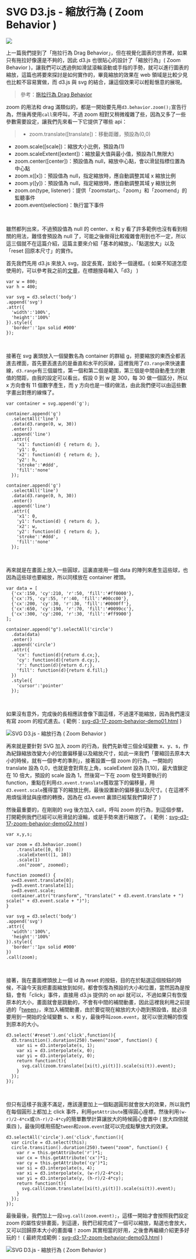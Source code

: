 # SVG D3.js - 縮放行為 ( Zoom Behavior ) 

![](/img/articles/201509/svg-d3-17-zoom-behavior.jpg#preview-img) 

上一篇我們提到了「拖拉行為 Drag Behavior」，但在視覺化圖表的世界裡，如果只有拖拉好像還是不夠的，因此 d3.js 也很貼心的設計了「縮放行為」( Zoom Behavior )，讓我們可以透過例如滑鼠滾輪滾動或手指的手勢，就可以進行圖表的縮放，這篇也將要來探討是如何實作的，畢竟縮放的效果在 web 領域是比較少見也比較不容易實做，而 d3.js 與 svg 的結合，讓這個效果可以輕鬆愜意的展現。

> 參考：[拖拉行為 Drag Behavior](http://www.oxxostudio.tw/articles/201509/svg-d3-16-drag-behavior.html)

zoom 的用法和 drag 滿類似的，都是一開始要先用`d3.behavior.zoom();`宣告行為，然後再使用`call`來呼叫，不過 zoom 相對又稍微複雜了些，因為又多了一些參數需要設定，讓我們先來看一下它提供了哪些 api：

>- zoom.translate([translate])：移動距離，預設為(0,0)
- zoom.scale([scale])：縮放大小比例，預設為(1)
- zoom.scaleExtent([extent])：縮放最大值與最小值，預設為(1,無限大)
- zoom.center([center])：預設值為 null，縮放中心點，會以滑鼠指標位置為中心點
- zoom.x([x])：預設值為 null，指定縮放時，應自動調整其域 x 縮放比例
- zoom.y([y])：預設值為 null，指定縮放時，應自動調整其域 y 縮放比例
- zoom.on(type, listener)：提供「zoomstart」、「zoom」和「zoomend」的監聽事件
- zoom.event(selection)：執行當下事件

<br/>

雖然都列出來，不過預設值為 null 的 center、x 和 y 看了許多範例也沒有看到相關的用法，難怪會預設為 null 了，可能之後做得比較複雜會用到也不一定，所以這三個就不在這篇介紹，這篇主要來介紹「基本的縮放」、「點選放大」以及「reset 回原本尺寸」的實作。

首先我們先用 d3.js 來放入 svg，設定長寬，並給予一個邊框。( 如果不知道怎麼使用的，可以參考我之前的[文章](http://www.oxxostudio.tw/list.html)，在標題搜尋輸入「d3」 )

	var w = 800;
	var h = 400;

	var svg = d3.select('body')
    .append('svg')
    .attr({
      'width':'100%',
      'height':'100%'
    }).style({
      'border':'1px solid #000'
    });

<br/>

接著在 svg 裏頭放入一個變數名為 container 的群組 g，把要縮放的東西全都丟進去裡面，首先要丟進去的是垂直和水平的灰線，這裡我用了`d3.range`來快速畫線，`d3.range`有三個屬性，第一個和第二個是範圍，第三個是中間自動產生的數值的間距，由我的設定可以看出，假設 0 到 w 是 300，每 30 做一個區分，所以 x 方向會有 11 個數字產生，而 y 方向也是一樣的做法，由此我們便可以由這些數字畫出對應的線條了。

	var container = svg.append('g');

	container.append('g')
	  .selectAll('line')
	  .data(d3.range(0, w, 30))
	  .enter()
	  .append('line')
	  .attr({
	    'x1': function(d) { return d; },
	    'y1': 0,
	    'x2': function(d) { return d; },
	    'y2': h,
	    'stroke':'#ddd',
	    'fill':'none'
	  });

	container.append('g')
	  .selectAll('line')
	  .data(d3.range(0, h, 30))
	  .enter()
	  .append('line')
	  .attr({
	    'x1': 0,
	    'y1': function(d) { return d; },
	    'x2': w,
	    'y2': function(d) { return d; },
	    'stroke':'#ddd',
	    'fill':'none'
	  });

<br/>

再來就是在畫面上放入一些圓球，這裏直接用一個 data 的陣列來產生這些球，也因為這些球也要縮放，所以同樣放在 container 裡頭。

	var data = [
	  {'cx':150, 'cy':210, 'r':50, 'fill':'#ff0000'},
	  {'cx':75, 'cy':55, 'r':40, 'fill':'#00cc00'},
	  {'cx':200, 'cy':30, 'r':30, 'fill':'#0000ff'},
	  {'cx':650, 'cy':190, 'r':70, 'fill':'#0099cc'},
	  {'cx':300, 'cy':200, 'r':30, 'fill':'#ff9900'}
	];

	container.append("g").selectAll('circle')
	  .data(data)
	  .enter()
	  .append('circle')
	  .attr({
	    'cx': function(d){return d.cx;},
	    'cy': function(d){return d.cy;},
	    'r': function(d){return d.r;},
	    'fill': function(d){return d.fill;}
	  })
	  .style({
	    'cursor':'pointer'
	  });

<br/>

如果沒有意外，完成後的長相應該會像下圖這樣，不過還不能縮放，因為我們還沒有寫 zoom 的程式進去。( 範例：[svg-d3-17-zoom-behavior-demo01.html](/demo/201509/svg-d3-17-zoom-behavior-demo01.html) )

![SVG D3.js - 縮放行為 ( Zoom Behavior )](/img/articles/201509/20150915_1_02.jpg)

再來就是要針對 SVG 加入 zoom 的行為，我們先新增三個全域變數 x、y、s，作為紀錄縮放改變大小的位置偏移量以及縮放尺寸，如此一來我們「要縮回去原本大小的時候，就有一個參考的準則」，接著設置一個 zoom 的行為，一開始的 translate 設為 0,0，也就是會對齊左上角，scaleExtent 設為 [1,10]，最大值鎖定在 10 倍大，預設的 scale 設為 1，然後寫一下在 zoom 發生時要執行的 function，重點在利用`d3.event.translate`獲取當下的偏移量，用`d3.event.scale`獲得當下的縮放比例，最後設置新的偏移量以及尺寸。( 在這裡不用煩惱滑鼠與座標的轉換，因為在 d3.event 裏頭已經幫我們算好了 )

然後最重要的，在剛剛的 svg 後方加入 call，呼叫 zoom 的行為，到這個步驟，打開範例我們已經可以用滑鼠的滾輪，或是手勢來進行縮放了。
( 範例：[svg-d3-17-zoom-behavior-demo02.html](/demo/201509/svg-d3-17-zoom-behavior-demo02.html) )

	var x,y,s;

	var zoom = d3.behavior.zoom()
	    .translate([0, 0])
	    .scaleExtent([1, 10])
	    .scale(1)
	    .on("zoom", zoomed);

	function zoomed() {
	  x=d3.event.translate[0];
	  y=d3.event.translate[1];
	  s=d3.event.scale;
	  container.attr("transform", "translate(" + d3.event.translate + ") scale(" + d3.event.scale + ")");
	}

	var svg = d3.select('body')
	.append('svg')
	.attr({
	  'width':'100%',
	  'height':'100%'
	}).style({
	  'border':'1px solid #000'
	})
	.call(zoom);

<br/>

接著，我在畫面裡頭放上一個 id 為 reset 的按鈕，目的在於點選這個按鈕的時候，不論今天我把畫面縮放到如何，都會恢復為預設的大小和位置，當然因為是按鈕，會有「click」事件，直接用 d3.js 提供的 on api 就可以，不過如果只有恢復原本的大小，畫面就會是跳動的，不會有中間的補間動畫，因此這裡我利用之前提過的「[tween](http://www.oxxostudio.tw/articles/201509/svg-d3-15-transition-tween.html)」，來加入補間動畫，由於要從現在縮放的大小跑到預設值，就必須要用到一開始的全域變數 s、x 和 y，最後呼叫`zoom.event`，就可以很流暢的恢復到原本的大小。

	d3.select('#reset').on('click',function(){
	  d3.transition().duration(250).tween("zoom", function() {
	    var si = d3.interpolate(s, 1);
	    var xi = d3.interpolate(x, 0);
	    var yi = d3.interpolate(y, 0);
	    return function(t){
	      svg.call(zoom.translate([xi(t),yi(t)]).scale(si(t)).event);
	    }
	  });
	});

<br/>

但只有這樣子我還不滿足，應該還要加上一個點選圓形就會放大的效果，所以我們在每個圓形上都加上 click 事件，利用`getAttribute`獲得圓心座標，然後利用`(w-r)/2-4*cx`或`(h-r)/2-4*cy`的簡單數學計算讓放大的時候圓心會置中 ( 放大四倍就乘四 )，最後同樣用搭配`tween`和`zoom.event`就可以完成點擊放大的效果。

	d3.selectAll('circle').on('click',function(){
	  var circle = d3.select(this);
	  circle.transition().duration(250).tween("zoom", function() {
	    var r = this.getAttribute('r')*1;
	    var cx = this.getAttribute('cx')*1;
	    var cy = this.getAttribute('cy')*1;
	    var si = d3.interpolate(s, 4);
	    var xi = d3.interpolate(x, (w-r)/2-4*cx);
	    var yi = d3.interpolate(y, (h-r)/2-4*cy);
	    return function(t){
	      svg.call(zoom.translate([xi(t),yi(t)]).scale(si(t)).event);
	    }
	  });
	});

最後最後，我們加上一段`svg.call(zoom.event);`，這樣一開始才會按照我們設定 zoom 的屬性安排畫面，到這邊，我們已經完成了一個可以縮放，點選也會放大，又可以回歸原本大小的畫面囉！zoom 其實相當的好用，之後會再繼續介紹更多好玩的！ ( 最終完成範例：[svg-d3-17-zoom-behavior-demo03.html](/demo/201509/svg-d3-17-zoom-behavior-demo03.html) )

![SVG D3.js - 縮放行為 ( Zoom Behavior )](/img/articles/201509/20150915_1_03.gif)


